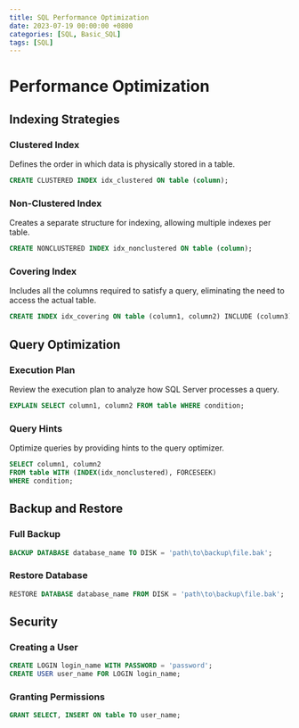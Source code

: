 ```yaml
---
title: SQL Performance Optimization
date: 2023-07-19 00:00:00 +0800
categories: [SQL, Basic_SQL]
tags: [SQL]
---
```


# Performance Optimization

## Indexing Strategies

### Clustered Index

Defines the order in which data is physically stored in a table.

```sql
CREATE CLUSTERED INDEX idx_clustered ON table (column);
```

### Non-Clustered Index

Creates a separate structure for indexing, allowing multiple indexes per table.

```sql
CREATE NONCLUSTERED INDEX idx_nonclustered ON table (column);
```

### Covering Index

Includes all the columns required to satisfy a query, eliminating the need to access the actual table.

```sql
CREATE INDEX idx_covering ON table (column1, column2) INCLUDE (column3);
```

## Query Optimization

### Execution Plan

Review the execution plan to analyze how SQL Server processes a query.

```sql
EXPLAIN SELECT column1, column2 FROM table WHERE condition;
```

### Query Hints

Optimize queries by providing hints to the query optimizer.

```sql
SELECT column1, column2
FROM table WITH (INDEX(idx_nonclustered), FORCESEEK)
WHERE condition;
```

## Backup and Restore

### Full Backup

```sql
BACKUP DATABASE database_name TO DISK = 'path\to\backup\file.bak';
```

### Restore Database

```sql
RESTORE DATABASE database_name FROM DISK = 'path\to\backup\file.bak';
```

## Security

### Creating a User

```sql
CREATE LOGIN login_name WITH PASSWORD = 'password';
CREATE USER user_name FOR LOGIN login_name;
```

### Granting Permissions

```sql
GRANT SELECT, INSERT ON table TO user_name;
```